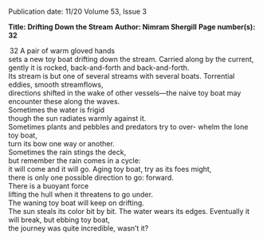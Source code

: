 Publication date: 11/20
Volume 53, Issue 3

**Title: Drifting Down the Stream**
**Author: Nimram Shergill**
**Page number(s): 32**

 32
A pair of warm gloved hands  
sets a new toy boat drifting down the stream.  Carried 
along by the current, gently it is rocked,  back-and-forth 
and back-and-forth.  
Its stream is but one of several streams with several boats. 
Torrential eddies, smooth streamflows,  
directions shifted in the wake of other vessels––the naive 
toy boat may encounter these along the waves.  
Sometimes the water is frigid  
though the sun radiates warmly against it.  
Sometimes plants and pebbles and predators  try to over-
whelm the lone toy boat,  
turn its bow one way or another.  
Sometimes the rain stings the deck,  
but remember the rain comes in a cycle:  
it will come and it will go. 
Aging toy boat, try as its foes might,  
there is only one possible direction to go: 
forward.  
There is a buoyant force  
lifting the hull when it threatens to go under.  
The waning toy boat will keep on drifting.  
The sun steals its color bit by bit. The water wears its 
edges.  Eventually it will break, but ebbing toy boat,  
the journey was quite incredible, wasn’t it?